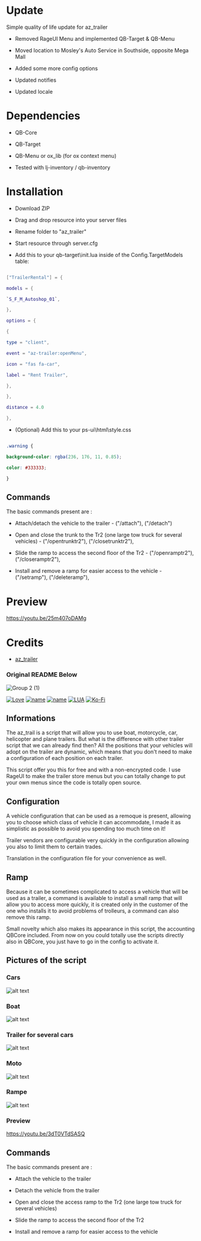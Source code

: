 
# Update

  

Simple quality of life update for az_trailer

* Removed RageUI Menu and implemented QB-Target & QB-Menu

* Moved location to Mosley's Auto Service in Southside, opposite Mega Mall

* Added some more config options

* Updated notifies

* Updated locale

# Dependencies

* QB-Core

* QB-Target

* QB-Menu or ox_lib (for ox context menu)

* Tested with lj-inventory / qb-inventory


# Installation

* Download ZIP

* Drag and drop resource into your server files

* Rename folder to "az_trailer"

* Start resource through server.cfg

* Add this to your qb-target\init.lua inside of the Config.TargetModels table:

  

```lua

["TrailerRental"] = {

models = {

`S_F_M_Autoshop_01`,

},

options = {

{

type = "client",

event = "az-trailer:openMenu",

icon = "fas fa-car",

label = "Rent Trailer",

},

},

distance = 4.0

},
```

  

* (Optional)  Add  this  to  your  ps-ui\html\style.css

```css

.warning {

background-color: rgba(236, 176, 11, 0.85);

color: #333333;

}
```

  

## Commands

The basic commands present are :

- Attach/detach the vehicle to the trailer - ("/attach"), ("/detach")

- Open and close the trunk to the Tr2 (one large tow truck for several vehicles) - ("/opentrunktr2"), ("/closetrunktr2"),

- Slide the ramp to access the second floor of the Tr2 - ("/openramptr2"), ("/closeramptr2"),

- Install and remove a ramp for easier access to the vehicle - ("/setramp"), ("/deleteramp"),

  

# Preview

https://youtu.be/25m407oDAMg

  

# Credits

  

* [az_trailer](https://github.com/Azerothwav/Az_trailer)

  

### Original README Below

  

![Group 2 (1)](https://user-images.githubusercontent.com/76072277/197746206-2dd745ef-1605-4be4-9cc3-3197df5b4d1c.png)

  

[![Love](http://ForTheBadge.com/images/badges/built-with-love.svg)](https://github.com/Azerothwav) [![name](https://img.shields.io/badge/Discord-7289DA?style=for-the-badge&logo=discord&logoColor=white)](https://forum.cfx.re/t/realistic-vehicle-failure-repair-fix/4887760/2) [![name](https://img.shields.io/badge/YouTube-FF0000?style=for-the-badge&logo=youtube&logoColor=white)](https://www.youtube.com/channel/UCH7coJ4d1gqh8BMMHacGQ5A) [![LUA](https://img.shields.io/badge/Lua-2C2D72?style=for-the-badge&logo=lua&logoColor=white)](https://www.lua.org) [![Ko-Fi](https://img.shields.io/badge/Ko--fi-F16061?style=for-the-badge&logo=ko-fi&logoColor=white)](https://ko-fi.com/azeroth)

  

## Informations

The az_trail is a script that will allow you to use boat, motorcycle, car, helicopter and plane trailers. But what is the difference with other trailer script that we can already find then? All the positions that your vehicles will adopt on the trailer are dynamic, which means that you don't need to make a configuration of each position on each trailer.

This script offer you this for free and with a non-encrypted code. I use RageUI to make the trailer store menus but you can totally change to put your own menus since the code is totally open source.

  

## Configuration

A vehicle configuration that can be used as a remoque is present, allowing you to choose which class of vehicle it can accommodate, I made it as simplistic as possible to avoid you spending too much time on it!

Trailer vendors are configurable very quickly in the configuration allowing you also to limit them to certain trades.

Translation in the configuration file for your convenience as well.

  

## Ramp

Because it can be sometimes complicated to access a vehicle that will be used as a trailer, a command is available to install a small ramp that will allow you to access more quickly, it is created only in the customer of the one who installs it to avoid problems of trolleurs, a command can also remove this ramp.

Small novelty which also makes its appearance in this script, the accounting QBCore included. From now on you could totally use the scripts directly also in QBCore, you just have to go in the config to activate it.

  

## Pictures of the script

  

### Cars

![alt text](https://cdn.discordapp.com/attachments/912680553503948821/998900214884741140/auto.PNG?width=1440&height=611)

### Boat

![alt text](https://cdn.discordapp.com/attachments/912680553503948821/998900215190933555/bateau.PNG)

### Trailer for several cars

![alt text](https://cdn.discordapp.com/attachments/912680553503948821/998900215539044433/bigauto.PNG?width=1440&height=513)

### Moto

![alt text](https://cdn.discordapp.com/attachments/912680553503948821/998900215803293706/moto.PNG?width=1440&height=499)

### Rampe

![alt text](https://cdn.discordapp.com/attachments/912680553503948821/998900216193355817/rampe.PNG?width=1263&height=701)

### Preview

https://youtu.be/3dT0VTdSASQ

  

## Commands

The basic commands present are :

- Attach the vehicle to the trailer

- Detach the vehicle from the trailer

- Open and close the access ramp to the Tr2 (one large tow truck for several vehicles)

- Slide the ramp to access the second floor of the Tr2

- Install and remove a ramp for easier access to the vehicle
